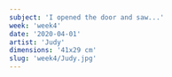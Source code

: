 ```yaml
---
subject: 'I opened the door and saw...'
week: 'week4'
date: '2020-04-01'
artist: 'Judy'
dimensions: '41x29 cm'
slug: 'week4/Judy.jpg'
---
```

